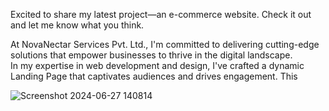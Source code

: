  Excited to share my latest project—an e-commerce website. Check it out and let me know what you think.

At NovaNectar Services Pvt. Ltd., I'm committed to delivering cutting-edge solutions that empower businesses to thrive in the digital landscape. <br>
In my expertise in web development and design, I've crafted a dynamic Landing Page that captivates audiences and drives engagement. This

![Screenshot 2024-06-27 140814](https://github.com/naveenkumar631/naveen/assets/143886588/15698d58-961e-45ec-92ff-a1ffee1c71b5)
